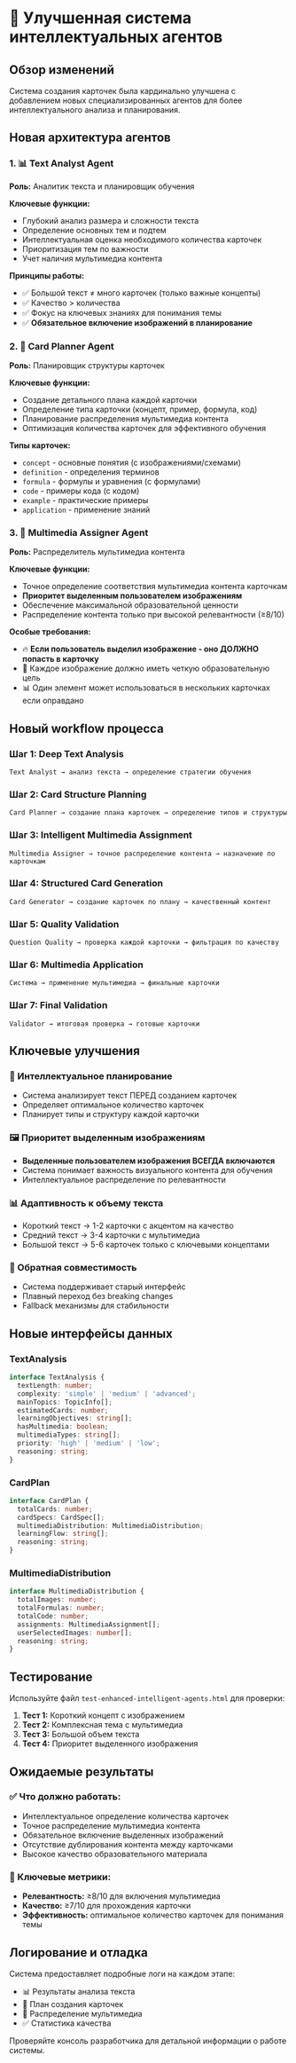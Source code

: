 # 🧠 Улучшенная система интеллектуальных агентов

## Обзор изменений

Система создания карточек была кардинально улучшена с добавлением новых специализированных агентов для более интеллектуального анализа и планирования.

## Новая архитектура агентов

### 1. 📊 Text Analyst Agent

**Роль:** Аналитик текста и планировщик обучения

**Ключевые функции:**

- Глубокий анализ размера и сложности текста
- Определение основных тем и подтем
- Интеллектуальная оценка необходимого количества карточек
- Приоритизация тем по важности
- Учет наличия мультимедиа контента

**Принципы работы:**

- ✅ Большой текст ≠ много карточек (только важные концепты)
- ✅ Качество > количества
- ✅ Фокус на ключевых знаниях для понимания темы
- ✅ **Обязательное включение изображений в планирование**

### 2. 🎯 Card Planner Agent

**Роль:** Планировщик структуры карточек

**Ключевые функции:**

- Создание детального плана каждой карточки
- Определение типа карточки (концепт, пример, формула, код)
- Планирование распределения мультимедиа контента
- Оптимизация количества карточек для эффективного обучения

**Типы карточек:**

- `concept` - основные понятия (с изображениями/схемами)
- `definition` - определения терминов
- `formula` - формулы и уравнения (с формулами)
- `code` - примеры кода (с кодом)
- `example` - практические примеры
- `application` - применение знаний

### 3. 🎨 Multimedia Assigner Agent

**Роль:** Распределитель мультимедиа контента

**Ключевые функции:**

- Точное определение соответствия мультимедиа контента карточкам
- **Приоритет выделенным пользователем изображениям**
- Обеспечение максимальной образовательной ценности
- Распределение контента только при высокой релевантности (≥8/10)

**Особые требования:**

- 🔥 **Если пользователь выделил изображение - оно ДОЛЖНО попасть в карточку**
- 🎯 Каждое изображение должно иметь четкую образовательную цель
- 📊 Один элемент может использоваться в нескольких карточках если оправдано

## Новый workflow процесса

### Шаг 1: Deep Text Analysis

```
Text Analyst → анализ текста → определение стратегии обучения
```

### Шаг 2: Card Structure Planning

```
Card Planner → создание плана карточек → определение типов и структуры
```

### Шаг 3: Intelligent Multimedia Assignment

```
Multimedia Assigner → точное распределение контента → назначение по карточкам
```

### Шаг 4: Structured Card Generation

```
Card Generator → создание карточек по плану → качественный контент
```

### Шаг 5: Quality Validation

```
Question Quality → проверка каждой карточки → фильтрация по качеству
```

### Шаг 6: Multimedia Application

```
Система → применение мультимедиа → финальные карточки
```

### Шаг 7: Final Validation

```
Validator → итоговая проверка → готовые карточки
```

## Ключевые улучшения

### 🎯 Интеллектуальное планирование

- Система анализирует текст ПЕРЕД созданием карточек
- Определяет оптимальное количество карточек
- Планирует типы и структуру каждой карточки

### 🖼️ Приоритет выделенным изображениям

- **Выделенные пользователем изображения ВСЕГДА включаются**
- Система понимает важность визуального контента для обучения
- Интеллектуальное распределение по релевантности

### 📊 Адаптивность к объему текста

- Короткий текст → 1-2 карточки с акцентом на качество
- Средний текст → 3-4 карточки с мультимедиа
- Большой текст → 5-6 карточек только с ключевыми концептами

### 🔄 Обратная совместимость

- Система поддерживает старый интерфейс
- Плавный переход без breaking changes
- Fallback механизмы для стабильности

## Новые интерфейсы данных

### TextAnalysis

```typescript
interface TextAnalysis {
  textLength: number;
  complexity: 'simple' | 'medium' | 'advanced';
  mainTopics: TopicInfo[];
  estimatedCards: number;
  learningObjectives: string[];
  hasMultimedia: boolean;
  multimediaTypes: string[];
  priority: 'high' | 'medium' | 'low';
  reasoning: string;
}
```

### CardPlan

```typescript
interface CardPlan {
  totalCards: number;
  cardSpecs: CardSpec[];
  multimediaDistribution: MultimediaDistribution;
  learningFlow: string[];
  reasoning: string;
}
```

### MultimediaDistribution

```typescript
interface MultimediaDistribution {
  totalImages: number;
  totalFormulas: number;
  totalCode: number;
  assignments: MultimediaAssignment[];
  userSelectedImages: number[];
  reasoning: string;
}
```

## Тестирование

Используйте файл `test-enhanced-intelligent-agents.html` для проверки:

1. **Тест 1:** Короткий концепт с изображением
2. **Тест 2:** Комплексная тема с мультимедиа
3. **Тест 3:** Большой объем текста
4. **Тест 4:** Приоритет выделенного изображения

## Ожидаемые результаты

### ✅ Что должно работать:

- Интеллектуальное определение количества карточек
- Точное распределение мультимедиа контента
- Обязательное включение выделенных изображений
- Отсутствие дублирования контента между карточками
- Высокое качество образовательного материала

### 🎯 Ключевые метрики:

- **Релевантность:** ≥8/10 для включения мультимедиа
- **Качество:** ≥7/10 для прохождения карточки
- **Эффективность:** оптимальное количество карточек для понимания темы

## Логирование и отладка

Система предоставляет подробные логи на каждом этапе:

- 📊 Результаты анализа текста
- 🎯 План создания карточек
- 🎨 Распределение мультимедиа
- ✅ Статистика качества

Проверяйте консоль разработчика для детальной информации о работе системы.
